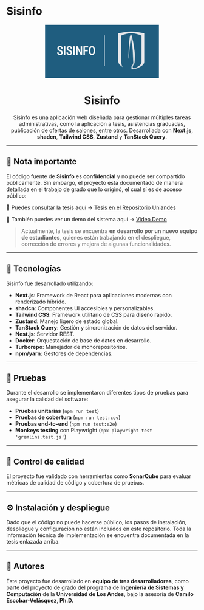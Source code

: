 # Sisinfo

<p align="center">
    <img src="readme_banner.png" alt="Sisinfo logo" width="300" height="140">
</p>
<h1 align="center">Sisinfo</h1>

<p align="center">
    Sisinfo es una aplicación web diseñada para gestionar múltiples tareas administrativas, como la aplicación a tesis, asistencias graduadas, publicación de ofertas de salones, entre otros. Desarrollada con <strong>Next.js</strong>, <strong>shadcn</strong>, <strong>Tailwind CSS</strong>, <strong>Zustand</strong> y <strong>TanStack Query</strong>.
</p>

------------------------------------------------------------------------

## 📄 Nota importante

El código fuente de **Sisinfo** es **confidencial** y no puede ser
compartido públicamente.
Sin embargo, el proyecto está documentado de manera detallada en el
trabajo de grado que lo originó, el cual sí es de acceso público:

📖 Puedes consultar la tesis aquí → [Tesis en el Repositorio
Uniandes](https://repositorio.uniandes.edu.co/entities/publication/7d6afa04-d473-4783-8721-2c973d29764b)

🎥 También puedes ver un demo del sistema aquí → [Video
Demo](https://youtu.be/tUIDz98YYfA)

> Actualmente, la tesis se encuentra **en desarrollo por un nuevo equipo
> de estudiantes**, quienes están trabajando en el despliegue,
> corrección de errores y mejora de algunas funcionalidades.

------------------------------------------------------------------------

## 🚀 Tecnologías

Sisinfo fue desarrollado utilizando:

-   **Next.js**: Framework de React para aplicaciones modernas con
    renderizado híbrido.
-   **shadcn**: Componentes UI accesibles y personalizables.
-   **Tailwind CSS**: Framework utilitario de CSS para diseño rápido.
-   **Zustand**: Manejo ligero de estado global.
-   **TanStack Query**: Gestión y sincronización de datos del servidor.
-   **Nest.js**: Servidor REST.
-   **Docker**: Orquestación de base de datos en desarrollo.
-   **Turborepo**: Manejador de monorepositorios.
-   **npm/yarn**: Gestores de dependencias.

------------------------------------------------------------------------

## 🧪 Pruebas

Durante el desarrollo se implementaron diferentes tipos de pruebas para
asegurar la calidad del software:

-   **Pruebas unitarias** (`npm run test`)
-   **Pruebas de cobertura** (`npm run test:cov`)
-   **Pruebas end-to-end** (`npm run test:e2e`)
-   **Monkeys testing** con Playwright
    (`npx playwright test 'gremlins.test.js'`)

------------------------------------------------------------------------

## 📓 Control de calidad

El proyecto fue validado con herramientas como **SonarQube** para
evaluar métricas de calidad de código y cobertura de pruebas.

------------------------------------------------------------------------

## ⚙️ Instalación y despliegue

Dado que el código no puede hacerse público, los pasos de instalación,
despliegue y configuración no están incluidos en este repositorio.
Toda la información técnica de implementación se encuentra documentada
en la tesis enlazada arriba.

------------------------------------------------------------------------

## 👥 Autores

Este proyecto fue desarrollado en **equipo de tres desarrolladores**,
como parte del proyecto de grado del programa de **Ingeniería de
Sistemas y Computación** de la **Universidad de Los Andes**, bajo la
asesoría de **Camilo Escobar-Velásquez, Ph.D.**
